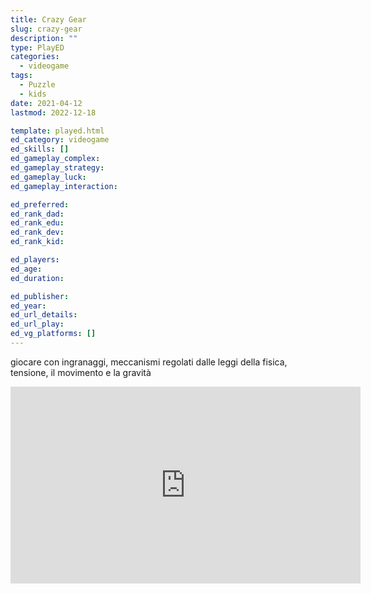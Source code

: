 ```yaml
---
title: Crazy Gear
slug: crazy-gear
description: ""
type: PlayED
categories:
  - videogame
tags:
  - Puzzle
  - kids
date: 2021-04-12
lastmod: 2022-12-18

template: played.html
ed_category: videogame
ed_skills: []
ed_gameplay_complex: 
ed_gameplay_strategy: 
ed_gameplay_luck: 
ed_gameplay_interaction: 

ed_preferred: 
ed_rank_dad: 
ed_rank_edu: 
ed_rank_dev: 
ed_rank_kid: 

ed_players: 
ed_age: 
ed_duration: 

ed_publisher: 
ed_year: 
ed_url_details: 
ed_url_play: 
ed_vg_platforms: []
---
```


giocare con ingranaggi, meccanismi regolati dalle leggi della fisica, tensione, il movimento e la gravità

<iframe width="560" height="315" src="https://www.youtube.com/embed/btc75Etl1wM" title="YouTube video player" frameborder="0" allow="accelerometer; autoplay; clipboard-write; encrypted-media; gyroscope; picture-in-picture" allowfullscreen></iframe>

